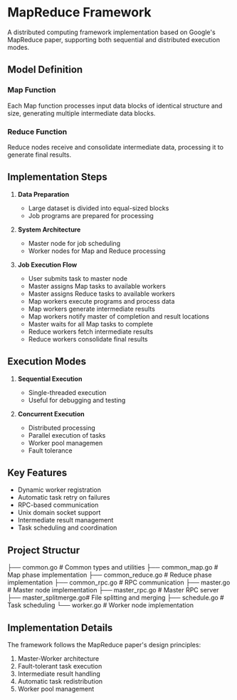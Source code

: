 # MapReduce Framework

A distributed computing framework implementation based on Google's MapReduce paper, supporting both sequential and distributed execution modes.

## Model Definition

### Map Function
Each Map function processes input data blocks of identical structure and size, generating multiple intermediate data blocks.

### Reduce Function
Reduce nodes receive and consolidate intermediate data, processing it to generate final results.

## Implementation Steps

1. **Data Preparation**
   - Large dataset is divided into equal-sized blocks
   - Job programs are prepared for processing

2. **System Architecture**
   - Master node for job scheduling
   - Worker nodes for Map and Reduce processing

3. **Job Execution Flow**
   - User submits task to master node
   - Master assigns Map tasks to available workers
   - Master assigns Reduce tasks to available workers
   - Map workers execute programs and process data
   - Map workers generate intermediate results
   - Map workers notify master of completion and result locations
   - Master waits for all Map tasks to complete
   - Reduce workers fetch intermediate results
   - Reduce workers consolidate final results

## Execution Modes

1. **Sequential Execution**
   - Single-threaded execution
   - Useful for debugging and testing

2. **Concurrent Execution**
   - Distributed processing
   - Parallel execution of tasks
   - Worker pool managemen
   - Fault tolerance

## Key Features

- Dynamic worker registration
- Automatic task retry on failures
- RPC-based communication
- Unix domain socket support
- Intermediate result management
- Task scheduling and coordination

## Project Structur
├── common.go # Common types and utilities
├── common_map.go # Map phase implementation
├── common_reduce.go # Reduce phase implementation
├── common_rpc.go # RPC communication
├── master.go # Master node implementation
├── master_rpc.go # Master RPC server
├── master_splitmerge.go# File splitting and merging
├── schedule.go # Task scheduling
└── worker.go # Worker node implementation

## Implementation Details

The framework follows the MapReduce paper's design principles:
1. Master-Worker architecture
2. Fault-tolerant task execution
3. Intermediate result handling
4. Automatic task redistribution
5. Worker pool management
